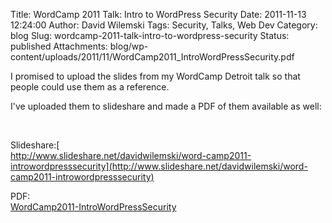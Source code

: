 Title: WordCamp 2011 Talk: Intro to WordPress Security
Date: 2011-11-13 12:24:00
Author: David Wilemski
Tags: Security, Talks, Web Dev
Category: blog
Slug: wordcamp-2011-talk-intro-to-wordpress-security
Status: published
Attachments: blog/wp-content/uploads/2011/11/WordCamp2011_IntroWordPressSecurity.pdf

I promised to upload the slides from my WordCamp Detroit talk so that
people could use them as a reference.

I've uploaded them to slideshare and made a PDF of them available as
well:

 

Slideshare:[  
http://www.slideshare.net/davidwilemski/word-camp2011-introwordpresssecurity](http://www.slideshare.net/davidwilemski/word-camp2011-introwordpresssecurity)

PDF:[  
](http://www.slideshare.net/davidwilemski/word-camp2011-introwordpresssecurity)[WordCamp2011-IntroWordPressSecurity](http://oromis.davidwilemski.com/blog/wp-content/uploads/2011/11/WordCamp2011_IntroWordPressSecurity.pdf)[  
](http://www.slideshare.net/davidwilemski/word-camp2011-introwordpresssecurity)
